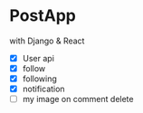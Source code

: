# PostApp

with Django & React


- [x] User api 
- [x] follow
- [x] following
- [x] notification
- [ ] my image on comment delete
